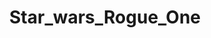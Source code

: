 ---
title: Star_wars_Rogue_One
crosslinks:
- moviescirclejerk
- StarWarsLeaks
- autotldr
- videos
- StarWars
---